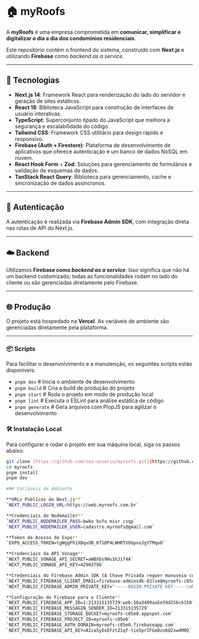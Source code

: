 # 🏠 myRoofs

A **myRoofs** é uma empresa comprometida em **comunicar, simplificar e digitalizar o dia a dia dos condomínios residenciais**.

Este repositório contém o frontend do sistema, construído com **Next.js** e utilizando **Firebase** como *backend as a service*.

---

## 🚀 Tecnologias

* **Next.js 14**: Framework React para renderização do lado do servidor e geração de sites estáticos.
* **React 18**: Biblioteca JavaScript para construção de interfaces de usuário interativas.
* **TypeScript**: Superconjunto tipado do JavaScript que melhora a segurança e escalabilidade do código.
* **Tailwind CSS**: Framework CSS utilitário para design rápido e responsivo.
* **Firebase (Auth + Firestore)**: Plataforma de desenvolvimento de aplicativos que oferece autenticação e um banco de dados NoSQL em nuvem.
* **React Hook Form** + **Zod**: Soluções para gerenciamento de formulários e validação de esquemas de dados.
* **TanStack React Query**: Biblioteca para gerenciamento, cache e sincronização de dados assíncronos.

---

## 🔐 Autenticação

A autenticação é realizada via **Firebase Admin SDK**, com integração direta nas rotas de API do Next.js.

---

## ☁️ Backend

Utilizamos **Firebase como *backend as a service***. Isso significa que não há um backend customizado; todas as funcionalidades rodam no lado do cliente ou são gerenciadas diretamente pelo Firebase.

---

## 🌐 Produção

O projeto está hospedado na **Vercel**. As variáveis de ambiente são gerenciadas diretamente pela plataforma.

---

### 📦 Scripts

Para facilitar o desenvolvimento e a manutenção, os seguintes scripts estão disponíveis:

* `pnpm dev`           # Inicia o ambiente de desenvolvimento
* `pnpm build`         # Cria a build de produção do projeto
* `pnpm start`         # Roda o projeto em modo de produção local
* `pnpm lint`          # Executa o ESLint para análise estática de código
* `pnpm generate`      # Gera arquivos com PlopJS para agilizar o desenvolvimento

### 🛠️ Instalação Local

Para configurar e rodar o projeto em sua máquina local, siga os passos abaixo:

```bash
git clone [https://github.com/seu-usuario/myroofs.git](https://github.com/seu-usuario/myroofs.git)
cd myroofs
pnpm install
pnpm dev

### Variáveis de Ambiente

**URLs Públicas do Next.js**
`NEXT_PUBLIC_LOGIN_URL=https://web.myroofs.com.br`

**Credenciais do Nodemailer**
`NEXT_PUBLIC_NODEMAILER_PASS=bwko bufu mivr csqp`
`NEXT_PUBLIC_NODEMAILER_USER=cadastro.myroofs@gmail.com`

**Token de Acesso do Expo**
`EXPO_ACCESS_TOKEN=tgWggPh1XBqxUB_KfSDP4LWHRTVUGpvuJgYTMqo0`

**Credenciais da API Vonage**
`NEXT_PUBLIC_VONAGE_API_SECRET=aWBXbs9Hu1hJ1f4A`
`NEXT_PUBLIC_VONAGE_API_KEY=4290378b`

**Credenciais do Firebase Admin SDK (A Chave Privada requer manuseio cuidadoso)**
`NEXT_PUBLIC_FIREBASE_CLIENT_EMAIL=firebase-adminsdk-83lve@myroofs-c05e0.iam.gserviceaccount.com`
`NEXT_PUBLIC_FIREBASE_ADMIN_PRIVATE_KEY="-----BEGIN PRIVATE KEY-----\nMIIEvQIBADANBgkqhkiG9w0BAQEFAASCBKcwggSjAgEAAoIBAQC5zmAzC4WZbEyE\nMnaA1u394gg9HSp7WpYi3FooPdtwkj34kAjA+IhpXsZcQ/4nSt5A6f/ocIlqcZ33\n9h7HRvb/vImkvVHse2ufANfMJcyDp5zgtJlFSM5N8eT/RyVIJGiG6TeBMoNPkvy2\nvIW1F3Xyy2fxLid5DZoJQuHr/kkUWRWbGuga0kw2/3lMnPkI5htsD5nFKXk+USiI\n1XY7k5gPRHj1M4xi6BSKSCOoPRsDm63p5i3ycjzoZSgdjhgpOaYWYXTZuFzduqvb\nMOsY17hZZCEfakgsUPnt3KEX8ZTtFPRf5hLgKhydFbySiKojjKit0VRpTGWQe1z2\n3NLEfBQ3AgMBAAECggEABgTccurdohGzDNlBo3zS6tWGpMwsEyDlGi3/MayHTkc+\ngK3RysaCTL+IN3bwZb90IbAy3QnAOdWCY4TyjEwNNk2aO97yJ3H8E4OIehGDZYRp\fZH8IRVxsW6zl11rpMGhLTWi2amUPWCqlRTYU/x1kq7qKBLxrmc1ZTVociejoGgQ\nPBxvKvE1rH2qE1BZBj60cQnMjOtqP7wTAurQPcMWBFazp3u7ExiS0hTcmcyIQ5qtX\n+DYRYrY2jlHWm9+rQWj3cM3ivXm51kIILyjuei7tklzNkfqkX5OX91jvKdhJnG4F\tEj0pQmb8lmCa2h34kVCkXpKEOj8MvG0a0xl1IAJ6QKBgQDeSqgmPpIGgVJeuvS7\nwa0EQe8FXR2UxcSbs8Dlqh4eeEv0cbKMiW2fzecr5U1O+oaZqZJSfO0VxOLUDUg/\nsCEmlS+b+cf5ptcOUJnlRBpu2KS1jDLf48hh6bC2Mr2EIGBPsnXDNKJFdVXgBY+4\n1gWvzAFbZAUHpxkYLz5zjyZaYwKBgQDV+1sW06Tivwp899yINXVeGVZKCjx3r53x\n4gEC0ACn18Iik7yAK/wCboVssaGIqTBBCqnDAc7MJ3DaMBLSrOuJyC3sPshQ4zM2\nTFrGRPRNkVfYutztQt6++NlBgFc4oF/6InI/w7bHmtotOzrd65h58Ey2MWgIL1WQ\nQ9eiQ/D9HQKBgGxiFk5fX6+QSmsp2L3bFtLmmvYQiqXJL62DHWBda8YLXW04Kohf\nUXYDXN2INgN2Hz648UEK7EYa80XVHA8Bf4hiYQ454YkWFGFeZ0rjw8ecFeL28q87\nTq5+1MxhPQo5BvyU1NpSxXP8W9yYmZTTtX4bh+XZhKJQlOm3z0lk2JxlAoGBAJqd\n3EzbMypwdmikROLbT7jVwAcR7G1jJVKRRr+8gqzE9086xxsqLReoupo2pAz2i5qD\n1PTGiqHz4dSWphM6xZsyXRR2rRHdibSzaWgYjRq7ael95INALWl6sKlmzh9pqtA4\nMaulh+vlFb9XLAsM4IlDvHptqsk3QrFShC6Iv0p1AoGAMpzf9srp8v0rIUJGQWpi\nYHbYUlZvAGnd8PEAmoX872oyYwiqwr8jVvh9u8ZZzK7Fv1+9PJ+p3FxSumeZSxKR\nr6Czn8u76Yh10A3zF+GJs+f24iuXbw2Lt043HyrNdGVkmaXrNgULX0ZbcjyELLtx\nkeN+OiKv9QoQCh+cV1muC9A=\n-----END PRIVATE KEY-----"`

**Configuração do Firebase para o Cliente**
`NEXT_PUBLIC_FIREBASE_APP_ID=1:213315135729:web:56a3409aa5e59d256c6150`
`NEXT_PUBLIC_FIREBASE_MESSAGIN_SENDER_ID=213315135729`
`NEXT_PUBLIC_FIREBASE_STORAGE_BUCKET=myroofs-c05e0.appspot.com`
`NEXT_PUBLIC_FIREBASE_PROJECT_ID=myroofs-c05e0`
`NEXT_PUBLIC_FIREBASE_AUTH_DOMAIN=myroofs-c05e0.firebaseapp.com`
`NEXT_PUBLIC_FIREBASE_API_KEY=AIzaSyDxEFztZ1qf-tie5prIFGeDzo6Q2xwdM0Q`
